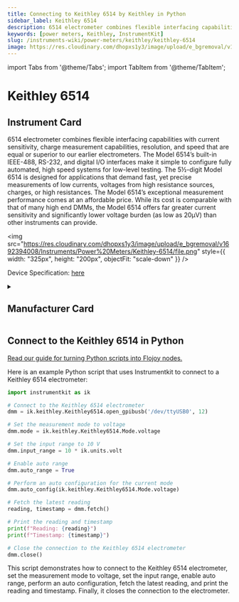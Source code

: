```yaml
---
title: Connecting to Keithley 6514 by Keithley in Python
sidebar_label: Keithley 6514
description: 6514 electrometer combines flexible interfacing capabilities with current sensitivity, charge measurement capabilities, resolution, and speed that are equal or superior to our earlier electrometers. The Model 6514’s built-in IEEE-488, RS-232, and digital I/O interfaces make it simple to configure fully automated, high speed systems for low-level testing. The 5½-digit Model 6514 is designed for applications that demand fast, yet precise measurements of low currents, voltages from high resistance sources, charges, or high resistances. The Model 6514’s exceptional measurement performance comes at an affordable price. While its cost is comparable with that of many high end DMMs, the Model 6514 offers far greater current sensitivity and significantly lower voltage burden (as low as 20μV) than other instruments can provide.
keywords: [power meters, Keithley, InstrumentKit]
slug: /instruments-wiki/power-meters/keithley/keithley-6514
image: https://res.cloudinary.com/dhopxs1y3/image/upload/e_bgremoval/v1692394008/Instruments/Power%20Meters/Keithley-6514/file.png
---
```


import Tabs from '@theme/Tabs';
import TabItem from '@theme/TabItem';

# Keithley 6514

## Instrument Card

<div className="flex">

<div>

6514 electrometer combines flexible interfacing capabilities with current sensitivity, charge measurement capabilities, resolution, and speed that are equal or superior to our earlier electrometers. The Model 6514’s built-in IEEE-488, RS-232, and digital I/O interfaces make it simple to configure fully automated, high speed systems for low-level testing. The 5½-digit Model 6514 is designed for applications that demand fast, yet precise measurements of low currents, voltages from high resistance sources, charges, or high resistances. The Model 6514’s exceptional measurement performance comes at an affordable price. While its cost is comparable with that of many high end DMMs, the Model 6514 offers far greater current sensitivity and significantly lower voltage burden (as low as 20μV) than other instruments can provide.

</div>

<img src="https://res.cloudinary.com/dhopxs1y3/image/upload/e_bgremoval/v1692394008/Instruments/Power%20Meters/Keithley-6514/file.png" style={{ width: "325px", height: "200px", objectFit: "scale-down" }} />

</div>

<div className="flex text-center">

<p>Device Specification: <a target="\_blank" href="https://www.farnell.com/datasheets/1484270.pdf">here</a></p>

</div>

<details style={{ marginTop: "15px"}}>
<summary><h2>Manufacturer Card</h2></summary>

<img src="https://res.cloudinary.com/dhopxs1y3/image/upload/v1692806202/Instruments/Vendor%20Logos/Keithley.png" style={{ width: "100%", height: "170px",objectFit: "scale-down" }} />

Keithley Instruments is a measurement and instrument company headquartered in Solon, Ohio, that develops, manufactures, markets, and sells data acquisition products, as well as complete systems for high-volume production and assembly testing.

<ul>
  <li>Headquarters: Cleveland, Ohio, United States</li>
  <li>Yearly Revenue (millions, USD): 110.6</li>
  <li>Vendor Website: <a href="https://www.tek.com/en">here</a></li>
</ul>
</details>

## Connect to the Keithley 6514 in Python

[Read our guide for turning Python scripts into Flojoy nodes.](https://docs.flojoy.ai/custom-nodes/creating-custom-node/)
<Tabs>
<TabItem value="InstrumentKit" label="InstrumentKit">

Here is an example Python script that uses Instrumentkit to connect to a Keithley 6514 electrometer:

```python
import instrumentkit as ik

# Connect to the Keithley 6514 electrometer
dmm = ik.keithley.Keithley6514.open_gpibusb('/dev/ttyUSB0', 12)

# Set the measurement mode to voltage
dmm.mode = ik.keithley.Keithley6514.Mode.voltage

# Set the input range to 10 V
dmm.input_range = 10 * ik.units.volt

# Enable auto range
dmm.auto_range = True

# Perform an auto configuration for the current mode
dmm.auto_config(ik.keithley.Keithley6514.Mode.voltage)

# Fetch the latest reading
reading, timestamp = dmm.fetch()

# Print the reading and timestamp
print(f"Reading: {reading}")
print(f"Timestamp: {timestamp}")

# Close the connection to the Keithley 6514 electrometer
dmm.close()
```

This script demonstrates how to connect to the Keithley 6514 electrometer, set the measurement mode to voltage, set the input range, enable auto range, perform an auto configuration, fetch the latest reading, and print the reading and timestamp. Finally, it closes the connection to the electrometer.

</TabItem>
</Tabs>